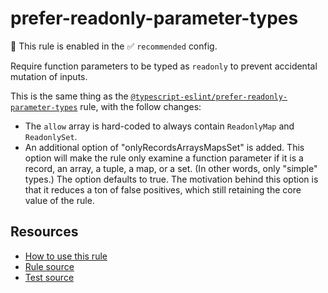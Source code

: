 # prefer-readonly-parameter-types

💼 This rule is enabled in the ✅ `recommended` config.

Require function parameters to be typed as `readonly` to prevent accidental mutation of inputs.

<!-- end auto-generated rule header -->

This is the same thing as the [`@typescript-eslint/prefer-readonly-parameter-types`](https://typescript-eslint.io/rules/prefer-readonly-parameter-types/) rule, with the follow changes:

- The `allow` array is hard-coded to always contain `ReadonlyMap` and `ReadonlySet`.
- An additional option of "onlyRecordsArraysMapsSet" is added. This option will make the rule only examine a function parameter if it is a record, an array, a tuple, a map, or a set. (In other words, only "simple" types.) The option defaults to true. The motivation behind this option is that it reduces a ton of false positives, which still retaining the core value of the rule.

## Resources

- [How to use this rule](https://complete-ts.github.io/eslint-plugin-complete)
- [Rule source](https://github.com/complete-ts/complete/blob/main/packages/eslint-plugin-complete/src/rules/prefer-readonly-parameter-types.ts)
- [Test source](https://github.com/complete-ts/complete/blob/main/packages/eslint-plugin-complete/tests/rules/prefer-readonly-parameter-types.test.ts)
